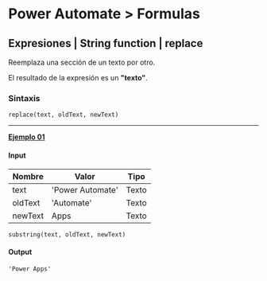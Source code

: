 # **Power Automate > Formulas**

## **Expresiones | String function | replace**

Reemplaza una sección de un texto por otro.

El resultado de la expresión es un **"texto"**.

### Sintaxis

```
replace(text, oldText, newText)
```

----

**<u>Ejemplo 01</u>**

#### **Input**

<table>
    <thead>
        <tr>
            <th>Nombre</th>
            <th>Valor</th>
            <th>Tipo</th>
        </tr>
    </thead>
    <tbody>
        <tr>
            <td>text</td>
            <td>'Power Automate'</td>
            <td>Texto</td>
        </tr>
        <tr>
            <td>oldText</td>
            <td>'Automate'</td>
            <td>Texto</td>
        </tr>
        <tr>
            <td>newText</td>
            <td>Apps</td>
            <td>Texto</td>
        </tr>
    </tbody>
</table>

```
substring(text, oldText, newText)
```

#### **Output**

```
'Power Apps'
```